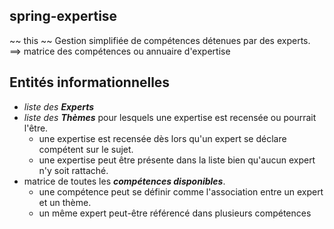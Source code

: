 ## spring-expertise
~~ this ~~
Gestion simplifiée de compétences détenues par des experts.
==> matrice des compétences ou annuaire d'expertise

## Entités informationnelles
- *liste des **Experts*** 
- *liste des **Thèmes*** pour lesquels une expertise est recensée ou pourrait l'être.
  * une expertise est recensée dès lors qu'un expert se déclare compétent sur le sujet.
  * une expertise peut être présente dans la liste bien qu'aucun expert n'y soit rattaché.
- matrice de toutes les ***compétences disponibles***.
  * une compétence peut se définir comme l'association entre un expert et un thème.
  * un même expert peut-être référencé dans plusieurs compétences
